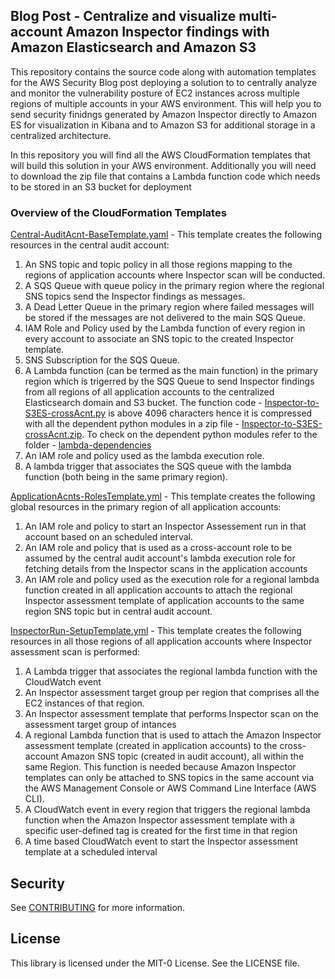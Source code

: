 ## Blog Post - Centralize and visualize multi-account Amazon Inspector findings with Amazon Elasticsearch and Amazon S3 
This repository contains the source code along with automation templates for the AWS Security Blog post deploying a solution to to centrally analyze and monitor the vulnerability posture of EC2 instances across multiple regions of multiple accounts in your AWS environment. This will help you to send security finidngs generated by Amazon Inspector directly to Amazon ES for visualization in Kibana and to Amazon S3 for additional storage in a centralized architecture.

In this repository you will find all the AWS CloudFormation templates that will build this solution in your AWS environment. Additionally you will need to download the zip file that contains a Lambda function code which needs to be stored in an S3 bucket for deployment

### Overview of the CloudFormation Templates

[Central-AuditAcnt-BaseTemplate.yaml](https://github.com/aws-samples/aws-multi-account-inspector-to-es-s3-blogpost-2020/blob/main/cloudformation-templates/Central-AuditAcnt-BaseTemplate.yaml) - This template creates the following resources in the central audit account:
1.  An SNS topic and topic policy in all those regions mapping to the regions of application accounts where Inspector scan will be conducted.
2.  A SQS Queue with queue policy in the primary region where the regional SNS topics send the Inspector findings as messages.
3.  A Dead Letter Queue in the primary region where failed messages will be stored if the messages are not delivered to the main SQS Queue.
4.	IAM Role and Policy used by the Lambda function of every region in every account to associate an SNS topic to the created Inspector template.
5.  SNS Subscription for the SQS Queue.
6.  A Lambda function (can be termed as the main function) in the primary region which is trigerred by the SQS Queue to send Inspector findings from all regions of all application accounts to the centralized Elasticsearch domain and S3 bucket. The function code - [Inspector-to-S3ES-crossAcnt.py](https://github.com/aws-samples/aws-multi-account-inspector-to-es-s3-blogpost-2020/blob/main/Inspector-to-S3ES-crossAcnt.py) is above 4096 characters hence it is compressed with all the dependent python modules in a zip file - [Inspector-to-S3ES-crossAcnt.zip](https://github.com/aws-samples/aws-multi-account-inspector-to-es-s3-blogpost-2020/blob/main/Inspector-to-S3ES-crossAcnt.zip). To check on the dependent python modules refer to the folder - [lambda-dependencies](https://github.com/aws-samples/aws-multi-account-inspector-to-es-s3-blogpost-2020/tree/main/lambda-dependencies)
7.  An IAM role and policy used as the lambda execution role.
8.  A lambda trigger that associates the SQS queue with the lambda function (both being in the same primary region).


[ApplicationAcnts-RolesTemplate.yml](https://github.com/aws-samples/aws-multi-account-inspector-to-es-s3-blogpost-2020/blob/main/cloudformation-templates/ApplicationAcnts-RolesTemplate.yml) - This template creates the following global resources in the primary region of all application accounts:
1.  An IAM role and policy to start an Inspector Assessement run in that account based on an scheduled interval.
2.  An IAM role and policy that is used as a cross-account role to be assumed by the central audit account's lambda execution role for fetching details from the Inspector scans in the application accounts
3.  An IAM role and policy used as the execution role for a regional lambda function created in all application accounts to attach the regional Inspector assessment template of application accounts to the same region SNS topic but in central audit account.


[InspectorRun-SetupTemplate.yml](https://github.com/aws-samples/aws-multi-account-inspector-to-es-s3-blogpost-2020/blob/main/cloudformation-templates/InspectorRun-SetupTemplate.yml) - This template creates the following resources in all those regions of all application accounts where Inspector assessment scan is performed:
1.  A Lambda trigger that associates the regional lambda function with the CloudWatch event
2.  An Inspector assessment target group per region that comprises all the EC2 instances of that region.
3.  An Inspector assessment template that performs Inspector scan on the assessment target group of intances
4.  A regional Lambda function that is used to attach the Amazon Inspector assessment template (created in application accounts) to the cross-account Amazon SNS topic (created in audit account), all within the same Region. This function is needed because Amazon Inspector templates can only be attached to SNS topics in the same account via the AWS Management Console or AWS Command Line Interface (AWS CLI).
5.  A CloudWatch event in every region that triggers the regional lambda function when the Amazon Inspector assessment template with a specific user-defined tag is created for the first time in that region
6. A time based CloudWatch event to start the Inspector assessment template at a scheduled interval


## Security

See [CONTRIBUTING](CONTRIBUTING.md#security-issue-notifications) for more information.

## License

This library is licensed under the MIT-0 License. See the LICENSE file.

